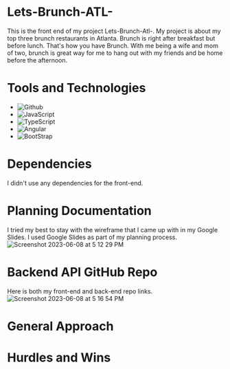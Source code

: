 # Lets-Brunch-ATL-

This is the front end of my project Lets-Brunch-Atl-. My project is about my top three brunch restaurants in Atlanta. Brunch is right after breakfast but before lunch. That's how you have Brunch. 
With me being a wife and mom of two, brunch is great way for me to hang out with my friends and be home before the afternoon.

# Tools and Technologies
- ![Github](https://img.shields.io/badge/GitHub-100000?style=for-the-badge&logo=github&logoColor=white)
- ![JavaScript](https://img.shields.io/badge/JavaScript-F7DF1E?style=for-the-badge&logo=javascript&logoColor=black)
- ![TypeScript](https://img.shields.io/badge/TypeScript-007ACC?style=for-the-badge&logo=typescript&logoColor=white)
- ![Angular](https://img.shields.io/badge/Angular-DD0031?style=for-the-badge&logo=angular&logoColor=white)
- ![BootStrap](https://img.shields.io/badge/Bootstrap-563D7C?style=for-the-badge&logo=bootstrap&logoColor=white)

# Dependencies

I didn't use any dependencies for the front-end.

# Planning Documentation

I tried my best to stay with the wireframe that I came up with in my Google Slides. I used Google Slides as part of my planning process. 
![Screenshot 2023-06-08 at 5 12 29 PM](https://github.com/Crainh2o/Lets-Brunch-ATL-/assets/124539081/b03e09bd-95df-4694-b12e-6d0aa9ce3312)

# Backend API GitHub Repo
Here is both my front-end and back-end repo links. 
![Screenshot 2023-06-08 at 5 16 54 PM](https://github.com/Crainh2o/Lets-Brunch-ATL-/assets/124539081/f24a3961-1be2-4b4c-bfd1-7da9a60bc1f1)

# General Approach


# Hurdles and Wins
